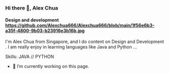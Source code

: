 ### Hi there 👋, Alex Chua
#### Design and development https://github.com/Alexchua666/Alexchua666/blob/main/1f56e6b3-a35f-4800-9b03-b23916e3b16b.jpg
I'm Alex Chua from Singapore, and I do content on Design and Development . I am really enjoy in learning languages like Java and Python ...

Skills: JAVA // PYTHON 

- 🔭 I’m currently working on this page. 






